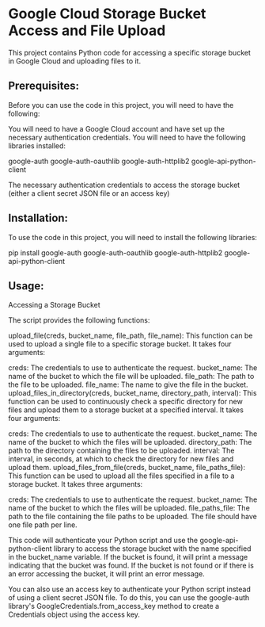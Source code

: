 <h1> Google Cloud Storage Bucket Access and File Upload </h1>

This project contains Python code for accessing a specific storage bucket in Google Cloud and uploading files to it.

Prerequisites:
------------------------
Before you can use the code in this project, you will need to have the following:

You will need to have a Google Cloud account and have set up the necessary authentication credentials.
You will need to have the following libraries installed:

google-auth
google-auth-oauthlib
google-auth-httplib2
google-api-python-client

The necessary authentication credentials to access the storage bucket (either a client secret JSON file or an access key)


Installation:
------------------------
To use the code in this project, you will need to install the following libraries:

pip install google-auth google-auth-oauthlib google-auth-httplib2 google-api-python-client


Usage:
------------------------
Accessing a Storage Bucket

The script provides the following functions:

upload_file(creds, bucket_name, file_path, file_name): This function can be used to upload a single file to a specific storage bucket. It takes four arguments:

creds: The credentials to use to authenticate the request.
bucket_name: The name of the bucket to which the file will be uploaded.
file_path: The path to the file to be uploaded.
file_name: The name to give the file in the bucket.
upload_files_in_directory(creds, bucket_name, directory_path, interval): This function can be used to continuously check a specific directory for new files and upload them to a storage bucket at a specified interval. It takes four arguments:

creds: The credentials to use to authenticate the request.
bucket_name: The name of the bucket to which the files will be uploaded.
directory_path: The path to the directory containing the files to be uploaded.
interval: The interval, in seconds, at which to check the directory for new files and upload them.
upload_files_from_file(creds, bucket_name, file_paths_file): This function can be used to upload all the files specified in a file to a storage bucket. It takes three arguments:

creds: The credentials to use to authenticate the request.
bucket_name: The name of the bucket to which the files will be uploaded.
file_paths_file: The path to the file containing the file paths to be uploaded. The file should have one file path per line.

This code will authenticate your Python script and use the google-api-python-client library to access the storage bucket with the name specified in the bucket_name variable. If the bucket is found, it will print a message indicating that the bucket was found. If the bucket is not found or if there is an error accessing the bucket, it will print an error message.

You can also use an access key to authenticate your Python script instead of using a client secret JSON file. To do this, you can use the google-auth library's GoogleCredentials.from_access_key method to create a Credentials object using the access key. 



